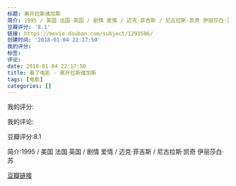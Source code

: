 ```yaml
---
标题: 离开拉斯维加斯
简介: 1995 / 美国 法国 英国 / 剧情 爱情 / 迈克·菲吉斯 / 尼古拉斯·凯奇 伊丽莎白·苏
豆瓣评分: '8.1'
链接: https://movie.douban.com/subject/1293596/
创建时间: '2018-01-04 22:17:50'
我的评分:
标签:
评论:
date: 2018-01-04 22:17:50
title: 看了电影 - 离开拉斯维加斯
tags: [电影]
categories: []
---
```


我的评分:

我的评论:

豆瓣评分:8.1

简介:1995 / 美国 法国 英国 / 剧情 爱情 / 迈克·菲吉斯 / 尼古拉斯·凯奇 伊丽莎白·苏

[豆瓣链接](https://movie.douban.com/subject/1293596/)

